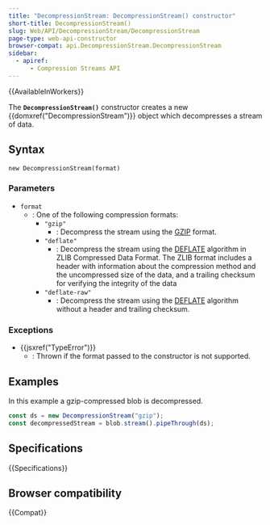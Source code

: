 ```yaml
---
title: "DecompressionStream: DecompressionStream() constructor"
short-title: DecompressionStream()
slug: Web/API/DecompressionStream/DecompressionStream
page-type: web-api-constructor
browser-compat: api.DecompressionStream.DecompressionStream
sidebar:
  - apiref:
      - Compression Streams API
---
```


{{AvailableInWorkers}}

The **`DecompressionStream()`** constructor creates a new {{domxref("DecompressionStream")}} object which decompresses a stream of data.

## Syntax

```js-nolint
new DecompressionStream(format)
```

### Parameters

- `format`
  - : One of the following compression formats:
    - `"gzip"`
      - : Decompress the stream using the [GZIP](https://www.rfc-editor.org/rfc/rfc1952) format.
    - `"deflate"`
      - : Decompress the stream using the [DEFLATE](https://www.rfc-editor.org/rfc/rfc1950) algorithm in ZLIB Compressed Data Format.
        The ZLIB format includes a header with information about the compression method and the uncompressed size of the data, and a trailing checksum for verifying the integrity of the data
    - `"deflate-raw"`
      - : Decompress the stream using the [DEFLATE](https://www.rfc-editor.org/rfc/rfc1951) algorithm without a header and trailing checksum.

### Exceptions

- {{jsxref("TypeError")}}
  - : Thrown if the format passed to the constructor is not supported.

## Examples

In this example a gzip-compressed blob is decompressed.

```js
const ds = new DecompressionStream("gzip");
const decompressedStream = blob.stream().pipeThrough(ds);
```

## Specifications

{{Specifications}}

## Browser compatibility

{{Compat}}
